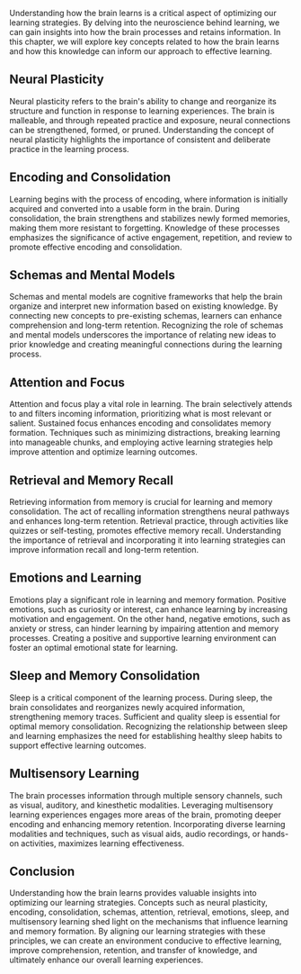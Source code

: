 
Understanding how the brain learns is a critical aspect of optimizing our learning strategies. By delving into the neuroscience behind learning, we can gain insights into how the brain processes and retains information. In this chapter, we will explore key concepts related to how the brain learns and how this knowledge can inform our approach to effective learning.

Neural Plasticity
-----------------

Neural plasticity refers to the brain's ability to change and reorganize its structure and function in response to learning experiences. The brain is malleable, and through repeated practice and exposure, neural connections can be strengthened, formed, or pruned. Understanding the concept of neural plasticity highlights the importance of consistent and deliberate practice in the learning process.

Encoding and Consolidation
--------------------------

Learning begins with the process of encoding, where information is initially acquired and converted into a usable form in the brain. During consolidation, the brain strengthens and stabilizes newly formed memories, making them more resistant to forgetting. Knowledge of these processes emphasizes the significance of active engagement, repetition, and review to promote effective encoding and consolidation.

Schemas and Mental Models
-------------------------

Schemas and mental models are cognitive frameworks that help the brain organize and interpret new information based on existing knowledge. By connecting new concepts to pre-existing schemas, learners can enhance comprehension and long-term retention. Recognizing the role of schemas and mental models underscores the importance of relating new ideas to prior knowledge and creating meaningful connections during the learning process.

Attention and Focus
-------------------

Attention and focus play a vital role in learning. The brain selectively attends to and filters incoming information, prioritizing what is most relevant or salient. Sustained focus enhances encoding and consolidates memory formation. Techniques such as minimizing distractions, breaking learning into manageable chunks, and employing active learning strategies help improve attention and optimize learning outcomes.

Retrieval and Memory Recall
---------------------------

Retrieving information from memory is crucial for learning and memory consolidation. The act of recalling information strengthens neural pathways and enhances long-term retention. Retrieval practice, through activities like quizzes or self-testing, promotes effective memory recall. Understanding the importance of retrieval and incorporating it into learning strategies can improve information recall and long-term retention.

Emotions and Learning
---------------------

Emotions play a significant role in learning and memory formation. Positive emotions, such as curiosity or interest, can enhance learning by increasing motivation and engagement. On the other hand, negative emotions, such as anxiety or stress, can hinder learning by impairing attention and memory processes. Creating a positive and supportive learning environment can foster an optimal emotional state for learning.

Sleep and Memory Consolidation
------------------------------

Sleep is a critical component of the learning process. During sleep, the brain consolidates and reorganizes newly acquired information, strengthening memory traces. Sufficient and quality sleep is essential for optimal memory consolidation. Recognizing the relationship between sleep and learning emphasizes the need for establishing healthy sleep habits to support effective learning outcomes.

Multisensory Learning
---------------------

The brain processes information through multiple sensory channels, such as visual, auditory, and kinesthetic modalities. Leveraging multisensory learning experiences engages more areas of the brain, promoting deeper encoding and enhancing memory retention. Incorporating diverse learning modalities and techniques, such as visual aids, audio recordings, or hands-on activities, maximizes learning effectiveness.

Conclusion
----------

Understanding how the brain learns provides valuable insights into optimizing our learning strategies. Concepts such as neural plasticity, encoding, consolidation, schemas, attention, retrieval, emotions, sleep, and multisensory learning shed light on the mechanisms that influence learning and memory formation. By aligning our learning strategies with these principles, we can create an environment conducive to effective learning, improve comprehension, retention, and transfer of knowledge, and ultimately enhance our overall learning experiences.
